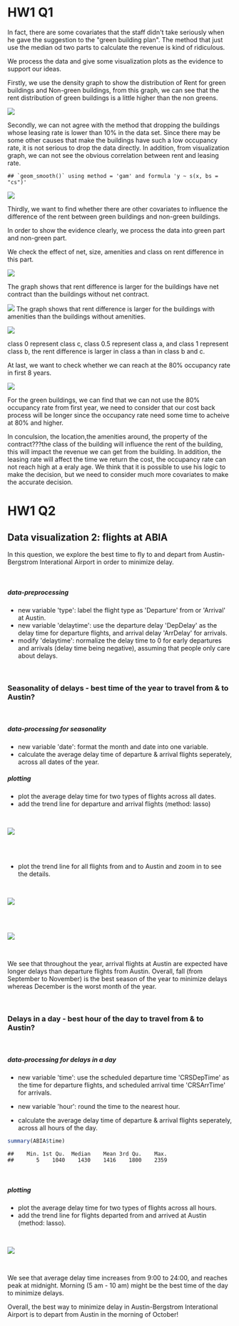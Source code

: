HW1 Q1
================

In fact, there are some covariates that the staff didn't take seriously when he gave the suggestion to the "green building plan". The method that just use the median od two parts to calculate the revenue is kind of ridiculous.

We process the data and give some visualization plots as the evidence to support our ideas.

Firstly, we use the density graph to show the distribution of Rent for green buildings and Non-green buildings, from this graph, we can see that the rent distribution of green buildings is a little higher than the non greens.

![](HW1_Q1_files/figure-markdown_github/unnamed-chunk-3-1.png)

Secondly, we can not agree with the method that dropping the buildings whose leasing rate is lower than 10% in the data set. Since there may be some other causes that make the buildings have such a low occupancy rate, it is not serious to drop the data directly. In addition, from visualization graph, we can not see the obvious correlation between rent and leasing rate.

    ## `geom_smooth()` using method = 'gam' and formula 'y ~ s(x, bs = "cs")'

![](HW1_Q1_files/figure-markdown_github/unnamed-chunk-4-1.png)

Thirdly, we want to find whether there are other covariates to influence the difference of the rent between green buildings and non-green buildings.

In order to show the evidence clearly, we process the data into green part and non-green part.

We check the effect of net, size, amenities and class on rent difference in this part.

![](HW1_Q1_files/figure-markdown_github/unnamed-chunk-6-1.png)

The graph shows that rent difference is larger for the buildings have net contract than the buildings without net contract.

![](HW1_Q1_files/figure-markdown_github/unnamed-chunk-7-1.png) The graph shows that rent difference is larger for the buildings with amenities than the buildings without amenities.

![](HW1_Q1_files/figure-markdown_github/unnamed-chunk-8-1.png)

class 0 represent class c, class 0.5 represent class a, and class 1 represent class b, the rent difference is larger in class a than in class b and c.

At last, we want to check whether we can reach at the 80% occupancy rate in first 8 years.

![](HW1_Q1_files/figure-markdown_github/unnamed-chunk-9-1.png)

For the green buildings, we can find that we can not use the 80% occupancy rate from first year, we need to consider that our cost back process will be longer since the occupancy rate need some time to acheive at 80% and higher.

In conculsion, the location,the amenities around, the property of the contract???the class of the building will influence the rent of the building, this will impact the revenue we can get from the building. In addition, the leasing rate will affect the time we return the cost, the occupancy rate can not reach high at a eraly age. We think that it is possible to use his logic to make the decision, but we need to consider much more covariates to make the accurate decision.





HW1 Q2
================

Data visualization 2: flights at ABIA
-------------------------------------

In this question, we explore the best time to fly to and depart from Austin-Bergstrom Interational Airport in order to minimize delay.


</br>

##### data-preprocessing

-   new variable 'type': label the flight type as 'Departure' from or 'Arrival' at Austin.
-   new variable 'delaytime': use the departure delay 'DepDelay' as the delay time for departure flights, and arrival delay 'ArrDelay' for arrivals.
-   modify 'delaytime': normalize the delay time to 0 for early departures and arrivals (delay time being negative), assuming that people only care about delays.


</br>

### Seasonality of delays - best time of the year to travel from & to Austin?


</br>

##### data-processing for seasonality

-   new variable 'date': format the month and date into one variable.
-   calculate the average delay time of departure & arrival flights seperately, across all dates of the year.

##### plotting

-   plot the average delay time for two types of flights across all dates.
-   add the trend line for departure and arrival flights (method: lasso)


</br>

![](image/unnamed-chunk-4-1.png)



</br> </br>

-   plot the trend line for all flights from and to Austin and zoom in to see the details.


</br>

![](image/unnamed-chunk-5-1.png)


</br>


</br>

![](image/unnamed-chunk-6-1.png)


</br>

We see that throughout the year, arrival flights at Austin are expected have longer delays than departure flights from Austin. Overall, fall (from September to November) is the best season of the year to minimize delays whereas December is the worst month of the year.


</br>

### Delays in a day - best hour of the day to travel from & to Austin?


</br>

##### data-processing for delays in a day

-   new variable 'time': use the scheduled departure time 'CRSDepTime' as the time for departure flights, and scheduled arrival time 'CRSArrTime' for arrivals.

-   new variable 'hour': round the time to the nearest hour.
-   calculate the average delay time of departure & arrival flights seperately, across all hours of the day.

``` r
summary(ABIA$time)
```

    ##    Min. 1st Qu.  Median    Mean 3rd Qu.    Max. 
    ##       5    1040    1430    1416    1800    2359


</br>

##### plotting

-   plot the average delay time for two types of flights across all hours.
-   add the trend line for flights departed from and arrived at Austin (method: lasso).


</br>

![](image/unnamed-chunk-10-1.png)


</br>

We see that average delay time increases from 9:00 to 24:00, and reaches peak at midnight. Morning (5 am - 10 am) might be the best time of the day to minimize delays.

Overall, the best way to minimize delay in Austin-Bergstrom Interational Airport is to depart from Austin in the morning of October!



</br> </br>
